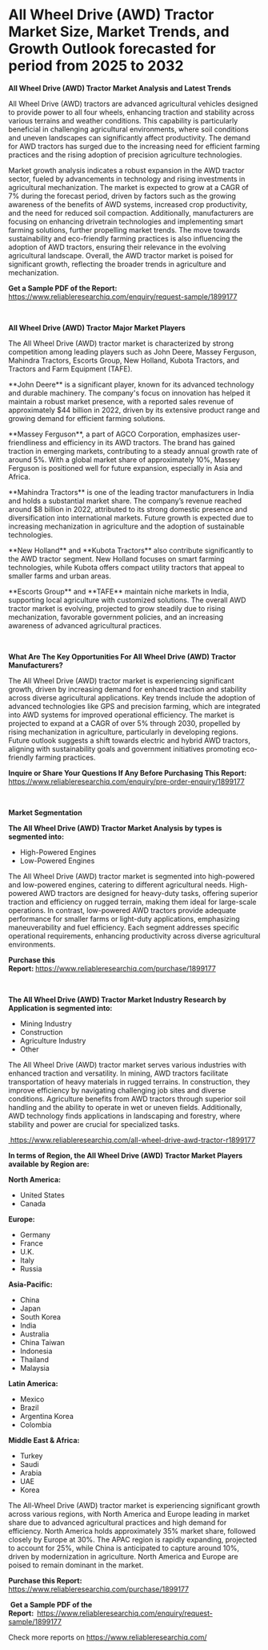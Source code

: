 <p><h1>All Wheel Drive  (AWD) Tractor Market Size, Market Trends, and Growth Outlook forecasted for period from 2025 to 2032</h1></p><p><strong>All Wheel Drive  (AWD) Tractor Market Analysis and Latest Trends</strong></p>
<p><p>All Wheel Drive (AWD) tractors are advanced agricultural vehicles designed to provide power to all four wheels, enhancing traction and stability across various terrains and weather conditions. This capability is particularly beneficial in challenging agricultural environments, where soil conditions and uneven landscapes can significantly affect productivity. The demand for AWD tractors has surged due to the increasing need for efficient farming practices and the rising adoption of precision agriculture technologies.</p><p>Market growth analysis indicates a robust expansion in the AWD tractor sector, fueled by advancements in technology and rising investments in agricultural mechanization. The market is expected to grow at a CAGR of 7% during the forecast period, driven by factors such as the growing awareness of the benefits of AWD systems, increased crop productivity, and the need for reduced soil compaction. Additionally, manufacturers are focusing on enhancing drivetrain technologies and implementing smart farming solutions, further propelling market trends. The move towards sustainability and eco-friendly farming practices is also influencing the adoption of AWD tractors, ensuring their relevance in the evolving agricultural landscape. Overall, the AWD tractor market is poised for significant growth, reflecting the broader trends in agriculture and mechanization.</p></p>
<p><strong>Get a Sample PDF of the Report:&nbsp;</strong> <a href="https://www.reliableresearchiq.com/enquiry/request-sample/1899177?utm_campaign=2810&utm_medium=2&utm_source=Github&utm_content=ia&utm_term=31032025&utm_id=all-wheel-drive-awd-tractor">https://www.reliableresearchiq.com/enquiry/request-sample/1899177</a></p>
<p>&nbsp;</p>
<p><strong>All Wheel Drive  (AWD) Tractor Major Market Players</strong></p>
<p><p>The All Wheel Drive (AWD) tractor market is characterized by strong competition among leading players such as John Deere, Massey Ferguson, Mahindra Tractors, Escorts Group, New Holland, Kubota Tractors, and Tractors and Farm Equipment (TAFE). </p><p>**John Deere** is a significant player, known for its advanced technology and durable machinery. The company's focus on innovation has helped it maintain a robust market presence, with a reported sales revenue of approximately $44 billion in 2022, driven by its extensive product range and growing demand for efficient farming solutions.</p><p>**Massey Ferguson**, a part of AGCO Corporation, emphasizes user-friendliness and efficiency in its AWD tractors. The brand has gained traction in emerging markets, contributing to a steady annual growth rate of around 5%. With a global market share of approximately 10%, Massey Ferguson is positioned well for future expansion, especially in Asia and Africa.</p><p>**Mahindra Tractors** is one of the leading tractor manufacturers in India and holds a substantial market share. The company’s revenue reached around $8 billion in 2022, attributed to its strong domestic presence and diversification into international markets. Future growth is expected due to increasing mechanization in agriculture and the adoption of sustainable technologies.</p><p>**New Holland** and **Kubota Tractors** also contribute significantly to the AWD tractor segment. New Holland focuses on smart farming technologies, while Kubota offers compact utility tractors that appeal to smaller farms and urban areas. </p><p>**Escorts Group** and **TAFE** maintain niche markets in India, supporting local agriculture with customized solutions. The overall AWD tractor market is evolving, projected to grow steadily due to rising mechanization, favorable government policies, and an increasing awareness of advanced agricultural practices.</p></p>
<p>&nbsp;</p>
<p><strong>What Are The Key Opportunities For All Wheel Drive  (AWD) Tractor Manufacturers?</strong></p>
<p><p>The All Wheel Drive (AWD) tractor market is experiencing significant growth, driven by increasing demand for enhanced traction and stability across diverse agricultural applications. Key trends include the adoption of advanced technologies like GPS and precision farming, which are integrated into AWD systems for improved operational efficiency. The market is projected to expand at a CAGR of over 5% through 2030, propelled by rising mechanization in agriculture, particularly in developing regions. Future outlook suggests a shift towards electric and hybrid AWD tractors, aligning with sustainability goals and government initiatives promoting eco-friendly farming practices.</p></p>
<p><strong>Inquire or Share Your Questions If Any Before Purchasing This Report:</strong> <a href="https://www.reliableresearchiq.com/enquiry/pre-order-enquiry/1899177?utm_campaign=2810&utm_medium=2&utm_source=Github&utm_content=ia&utm_term=31032025&utm_id=all-wheel-drive-awd-tractor">https://www.reliableresearchiq.com/enquiry/pre-order-enquiry/1899177</a></p>
<p>&nbsp;</p>
<p><strong>Market Segmentation</strong></p>
<p><strong>The All Wheel Drive  (AWD) Tractor Market Analysis by types is segmented into:</strong></p>
<p><ul><li>High-Powered Engines</li><li>Low-Powered Engines</li></ul></p>
<p><p>The All Wheel Drive (AWD) tractor market is segmented into high-powered and low-powered engines, catering to different agricultural needs. High-powered AWD tractors are designed for heavy-duty tasks, offering superior traction and efficiency on rugged terrain, making them ideal for large-scale operations. In contrast, low-powered AWD tractors provide adequate performance for smaller farms or light-duty applications, emphasizing maneuverability and fuel efficiency. Each segment addresses specific operational requirements, enhancing productivity across diverse agricultural environments.</p></p>
<p><strong>Purchase this Report:&nbsp;</strong><a href="https://www.reliableresearchiq.com/purchase/1899177?utm_campaign=2810&utm_medium=2&utm_source=Github&utm_content=ia&utm_term=31032025&utm_id=all-wheel-drive-awd-tractor">https://www.reliableresearchiq.com/purchase/1899177</a></p>
<p>&nbsp;</p>
<p><strong>The All Wheel Drive  (AWD) Tractor Market Industry Research by Application is segmented into:</strong></p>
<p><ul><li>Mining Industry</li><li>Construction</li><li>Agriculture Industry</li><li>Other</li></ul></p>
<p><p>The All Wheel Drive (AWD) tractor market serves various industries with enhanced traction and versatility. In mining, AWD tractors facilitate transportation of heavy materials in rugged terrains. In construction, they improve efficiency by navigating challenging job sites and diverse conditions. Agriculture benefits from AWD tractors through superior soil handling and the ability to operate in wet or uneven fields. Additionally, AWD technology finds applications in landscaping and forestry, where stability and power are crucial for specialized tasks.</p></p>
<p><a href="https://www.reliableresearchiq.com/all-wheel-drive-awd-tractor-r1899177?utm_campaign=2810&utm_medium=2&utm_source=Github&utm_content=ia&utm_term=31032025&utm_id=all-wheel-drive-awd-tractor">&nbsp;https://www.reliableresearchiq.com/all-wheel-drive-awd-tractor-r1899177</a></p>
<p><strong>In terms of Region, the All Wheel Drive  (AWD) Tractor Market Players available by Region are:</strong></p>
<p>
    <p> <strong> North America: </strong>
        <ul>
            <li>United States</li>
            <li>Canada</li>
        </ul>
        </p> 
    <p> <strong> Europe: </strong>
        <ul>
            <li>Germany</li>
            <li>France</li>
            <li>U.K.</li>
            <li>Italy</li>
            <li>Russia</li>
        </ul>
        </p> 
    <p> <strong> Asia-Pacific: </strong>
        <ul>
            <li>China</li>
            <li>Japan</li>
            <li>South Korea</li>
            <li>India</li>
            <li>Australia</li>
            <li>China Taiwan</li>
            <li>Indonesia</li>
            <li>Thailand</li>
            <li>Malaysia</li>
        </ul>
        </p> 
    <p> <strong> Latin America: </strong>
        <ul>
            <li>Mexico</li>
            <li>Brazil</li>
            <li>Argentina Korea</li>
            <li>Colombia</li>
        </ul>
        </p> 
    <p> <strong> Middle East & Africa: </strong>
        <ul>
            <li>Turkey</li>
            <li>Saudi</li>
            <li>Arabia</li>
            <li>UAE</li>
            <li>Korea</li>
        </ul>
    </p>
    </p>
<p><p>The All-Wheel Drive (AWD) tractor market is experiencing significant growth across various regions, with North America and Europe leading in market share due to advanced agricultural practices and high demand for efficiency. North America holds approximately 35% market share, followed closely by Europe at 30%. The APAC region is rapidly expanding, projected to account for 25%, while China is anticipated to capture around 10%, driven by modernization in agriculture. North America and Europe are poised to remain dominant in the market.</p></p>
<p><strong>Purchase this Report: </strong><a href="https://www.reliableresearchiq.com/purchase/1899177?utm_campaign=2810&utm_medium=2&utm_source=Github&utm_content=ia&utm_term=31032025&utm_id=all-wheel-drive-awd-tractor">https://www.reliableresearchiq.com/purchase/1899177</a></p>
<p>&nbsp;<strong>Get a Sample PDF of the Report:&nbsp;&nbsp;</strong><a href="https://www.reliableresearchiq.com/enquiry/request-sample/1899177?utm_campaign=2810&utm_medium=2&utm_source=Github&utm_content=ia&utm_term=31032025&utm_id=all-wheel-drive-awd-tractor">https://www.reliableresearchiq.com/enquiry/request-sample/1899177</a></p>
<p><strong></strong></p>
<p>Check more reports on <a href="https://www.reliableresearchiq.com/?utm_campaign=2810&utm_medium=2&utm_source=Github&utm_content=ia&utm_term=31032025&utm_id=all-wheel-drive-awd-tractor">https://www.reliableresearchiq.com/</a></p>